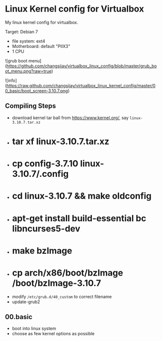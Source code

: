 Linux Kernel config for Virtualbox
==================================

My linux kernel config for virtualbox.

Target: Debian 7

* file system: ext4
* Motherboard: default "PIIX3"
* 1 CPU

![grub boot menu]
(https://github.com/changsijay/virtualbox_linux_config/blob/master/grub_boot_menu.png?raw=true)

![info]
(https://raw.github.com/changsijay/virtualbox_linux_kernel_config/master/00_basic/boot_screen-3.10.7.png)

Compiling Steps
---------------

* download kernel tar ball from https://www.kernel.org/, say `linux-3.10.7.tar.xz`
* # tar xf linux-3.10.7.tar.xz
* # cp config-3.7.10 linux-3.10.7/.config
* # cd linux-3.10.7 && make oldconfig
* # apt-get install build-essential bc libncurses5-dev
* # make bzImage
* # cp arch/x86/boot/bzImage /boot/bzImage-3.10.7
* modify `/etc/grub.d/40_custom` to correct filename
* update-grub2

00.basic
--------

* boot into linux system
* choose as few kernel options as possible
